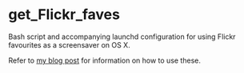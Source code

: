# get_Flickr_faves

Bash script and accompanying launchd configuration for using Flickr favourites as a screensaver on OS X.

Refer to [my blog post](https://blog.cetre.co.uk/how-to-use-flickr-favourites-as-your-screensaver-in-os-x/) for information on how to use these. 
